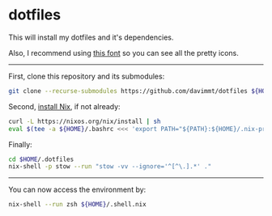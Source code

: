 # dotfiles

This will install my dotfiles and it's dependencies. 

Also, I recommend using [this font](https://github.com/ryanoasis/nerd-fonts/releases/download/v3.0.2/FiraCode.zip) so you can see all the pretty icons.

---

First, clone this repository and its submodules:
```bash
git clone --recurse-submodules https://github.com/davimmt/dotfiles ${HOME}/.dotfiles
```

Second, [install Nix](https://nix.dev/manual/nix/2.22/installation/installing-binary), if not already:
```bash
curl -L https://nixos.org/nix/install | sh
eval $(tee -a ${HOME}/.bashrc <<< 'export PATH="${PATH}:${HOME}/.nix-profile/bin"')
```

Finally:
```bash
cd $HOME/.dotfiles
nix-shell -p stow --run "stow -vv --ignore='^[^\.].*' ."
```

---

You can now access the environment by:
```bash
nix-shell --run zsh ${HOME}/.shell.nix
```
